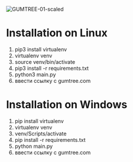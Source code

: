 ![GUMTREE-01-scaled](https://user-images.githubusercontent.com/83600812/116905161-49751f00-ac47-11eb-84fb-bc30d3759035.jpg)

# Installation on Linux

1. pip3 install virtualenv
2. virtualenv venv
3. source venv/bin/activate
4. pip3 install -r requirements.txt
5. python3 main.py
6. ввести ссылку с gumtree.com 

# Installation on Windows

1. pip install virtualenv
2. virtualenv venv
3. venv/Scripts/activate
4. pip install -r requirements.txt
5. python main.py
6. ввести ссылку с gumtree.com 
